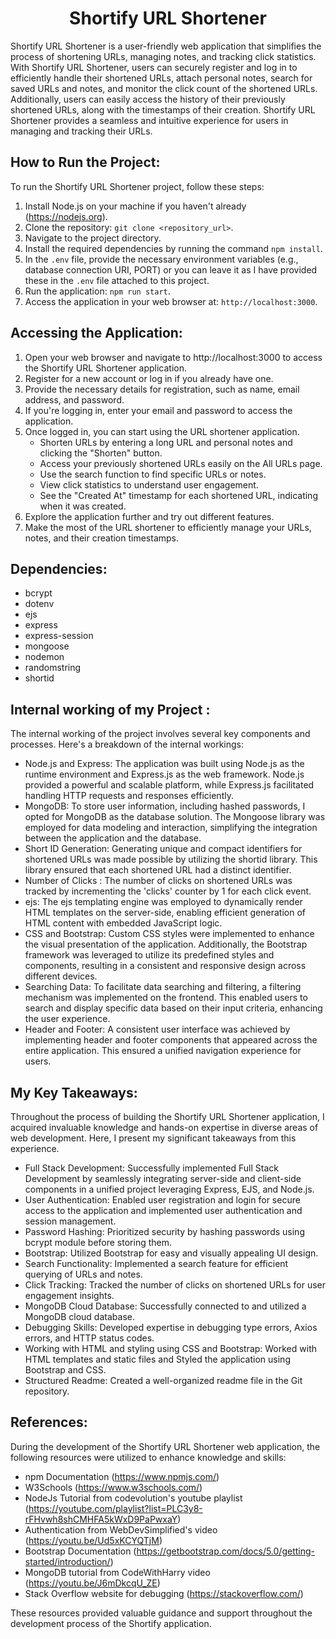 <h1 align="center">
  Shortify URL Shortener
</h1>

Shortify URL Shortener is a user-friendly web application that simplifies the process of shortening URLs, managing notes, and tracking click statistics. With Shortify URL Shortener, users can securely register and log in to efficiently handle their shortened URLs, attach personal notes, search for saved URLs and notes, and monitor the click count of the shortened URLs. Additionally, users can easily access the history of their previously shortened URLs, along with the timestamps of their creation. Shortify URL Shortener provides a seamless and intuitive experience for users in managing and tracking their URLs.

## How to Run the Project:

To run the Shortify URL Shortener project, follow these steps:
1. Install Node.js on your machine if you haven't already (https://nodejs.org).
2. Clone the repository: `git clone <repository_url>`.
3. Navigate to the project directory.
4. Install the required dependencies by running the command `npm install`.
5. In the `.env` file, provide the necessary environment variables (e.g., database connection URI, PORT) or you can leave it as I have provided these in the `.env` file attached to this project.
6. Run the application: `npm run start`.
7. Access the application in your web browser at: `http://localhost:3000`.

## Accessing the Application:

1. Open your web browser and navigate to http://localhost:3000 to access the Shortify URL Shortener application.
2. Register for a new account or log in if you already have one.
3. Provide the necessary details for registration, such as name, email address, and password.
4. If you're logging in, enter your email and password to access the application.
5. Once logged in, you can start using the URL shortener application.
   - Shorten URLs by entering a long URL and personal notes and clicking the "Shorten" button.
   - Access your previously shortened URLs easily on the All URLs page.
   - Use the search function to find specific URLs or notes.
   - View click statistics to understand user engagement.
   - See the "Created At" timestamp for each shortened URL, indicating when it was created.
6. Explore the application further and try out different features.
7. Make the most of the URL shortener to efficiently manage your URLs, notes, and their creation timestamps.

## Dependencies:

- bcrypt
- dotenv
- ejs
- express
- express-session
- mongoose
- nodemon
- randomstring
- shortid


<h2>
Internal working of my Project :
</h2>

The internal working of the project involves several key components and processes. Here's a breakdown of the internal workings:

   - Node.js and Express: The application was built using Node.js as the runtime environment and Express.js as the web framework. Node.js provided a powerful and scalable platform, while Express.js facilitated handling HTTP requests and responses efficiently.
   - MongoDB: To store user information, including hashed passwords, I opted for MongoDB as the database solution. The Mongoose library was employed for data modeling and interaction, simplifying the integration between the application and the database.
   - Short ID Generation: Generating unique and compact identifiers for shortened URLs was made possible by utilizing the shortid library. This library ensured that each shortened URL had a distinct identifier.
   - Number of Clicks : The number of clicks on shortened URLs was tracked by incrementing the 'clicks' counter by 1 for each click event.
   - ejs: The ejs templating engine was employed to dynamically render HTML templates on the server-side, enabling efficient generation of HTML content with embedded JavaScript logic.
   - CSS and Bootstrap: Custom CSS styles were implemented to enhance the visual presentation of the application. Additionally, the Bootstrap framework was leveraged to utilize its predefined styles and components, resulting in a consistent and responsive design across different devices.
   - Searching Data: To facilitate data searching and filtering, a filtering mechanism was implemented on the frontend. This enabled users to search and display specific data based on their input criteria, enhancing the user experience.
   - Header and Footer: A consistent user interface was achieved by implementing header and footer components that appeared across the entire application. This ensured a unified navigation experience for users.

<h2>
My Key Takeaways:
</h2>
   
Throughout the process of building the Shortify URL Shortener application, I acquired invaluable knowledge and hands-on expertise in diverse areas of web development. Here, I present my significant takeaways from this experience.

- Full Stack Development: Successfully implemented Full Stack Development by seamlessly integrating server-side and client-side components in a unified project leveraging Express, EJS, and Node.js.
- User Authentication: Enabled user registration and login for secure access to the application and implemented user authentication and session management.
- Password Hashing: Prioritized security by hashing passwords using bcrypt module before storing them.
- Bootstrap: Utilized Bootstrap for easy and visually appealing UI design.
- Search Functionality: Implemented a search feature for efficient querying of URLs and notes.
- Click Tracking: Tracked the number of clicks on shortened URLs for user engagement insights.
- MongoDB Cloud Database: Successfully connected to and utilized a MongoDB cloud database.
- Debugging Skills: Developed expertise in debugging type errors, Axios errors, and HTTP status codes.
- Working with HTML and styling using CSS and Bootstrap: Worked with HTML templates and static files and Styled the application using Bootstrap and CSS.
- Structured Readme: Created a well-organized readme file in the Git repository.

## References:

During the development of the Shortify URL Shortener web application, the following resources were utilized to enhance knowledge and skills:

- npm Documentation (https://www.npmjs.com/)
- W3Schools (https://www.w3schools.com/)
- NodeJs Tutorial from codevolution's youtube playlist (https://youtube.com/playlist?list=PLC3y8-rFHvwh8shCMHFA5kWxD9PaPwxaY)
- Authentication from WebDevSimplified's video (https://youtu.be/Ud5xKCYQTjM) 
- Bootstrap Documentation (https://getbootstrap.com/docs/5.0/getting-started/introduction/)
- MongoDB tutorial from CodeWithHarry video (https://youtu.be/J6mDkcqU_ZE)
- Stack Overflow website for debugging (https://stackoverflow.com/)

These resources provided valuable guidance and support throughout the development process of the Shortify application.











